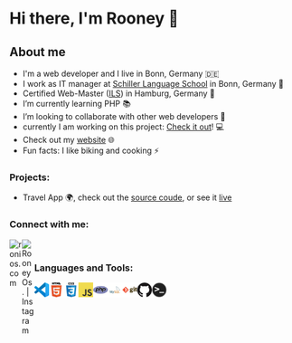 # Hi there, I'm Rooney 👋

## About me

- I'm a web developer and I live in Bonn, Germany 🇩🇪
- I work as IT manager at [Schiller Language School] in Bonn, Germany 💼
- Certified Web-Master ([ILS]) in Hamburg, Germany 🏫
- I’m currently learning PHP 📚
- I’m looking to collaborate with other web developers 👯
- currently I am working on this project: [Check it out](https://github.com/os-rooney/travel_tips)! 💻
- Check out my [website] 🌐 
- Fun facts: I like biking and cooking ⚡

### Projects:
-  Travel App 🌍, check out the [source coude], or see it [live](http://www.travel.ronios.de)

### Connect with me:

[<img align="left" alt="ronios.com" width="22px" src="https://img.icons8.com/color/domain" />][website]
[<img align="left" alt="Rooney Os. | Instagram" width="22px" src="https://img.icons8.com/color/instagram-new" />][instagram]

<br />

### Languages and Tools:

<img align="left" alt="Visual Studio Code" width="26px" src="https://raw.githubusercontent.com/github/explore/80688e429a7d4ef2fca1e82350fe8e3517d3494d/topics/visual-studio-code/visual-studio-code.png" />
<img align="left" alt="HTML5" width="26px" src="https://raw.githubusercontent.com/github/explore/80688e429a7d4ef2fca1e82350fe8e3517d3494d/topics/html/html.png" />
<img align="left" alt="CSS3" width="26px" src="https://raw.githubusercontent.com/github/explore/80688e429a7d4ef2fca1e82350fe8e3517d3494d/topics/css/css.png" />
<img align="left" alt="JavaScript" width="26px" src="https://raw.githubusercontent.com/github/explore/80688e429a7d4ef2fca1e82350fe8e3517d3494d/topics/javascript/javascript.png" />
<img align="left" alt="php" width="26px" src="https://raw.githubusercontent.com/github/explore/80688e429a7d4ef2fca1e82350fe8e3517d3494d/topics/php/php.png" />
<img align="left" alt="MySQL" width="26px" src="https://raw.githubusercontent.com/github/explore/80688e429a7d4ef2fca1e82350fe8e3517d3494d/topics/mysql/mysql.png" />
<img align="left" alt="Git" width="26px" src="https://raw.githubusercontent.com/github/explore/80688e429a7d4ef2fca1e82350fe8e3517d3494d/topics/git/git.png" />
<img align="left" alt="GitHub" width="26px" src="https://raw.githubusercontent.com/github/explore/78df643247d429f6cc873026c0622819ad797942/topics/github/github.png" />
<img align="left" alt="Terminal" width="26px" src="https://raw.githubusercontent.com/github/explore/80688e429a7d4ef2fca1e82350fe8e3517d3494d/topics/terminal/terminal.png" />

<br />


[website]: https://www.ronios.de
[travel]: http://www.travel.ronios.de
[instagram]: https://www.instagram.com/rooney_os
[Schiller Language School]: https://www.schiller-language-school.com
[ILS]: https://www.ils.de/fernkurse/web-master/
[source coude]: https://github.com/os-rooney/travel_tips
